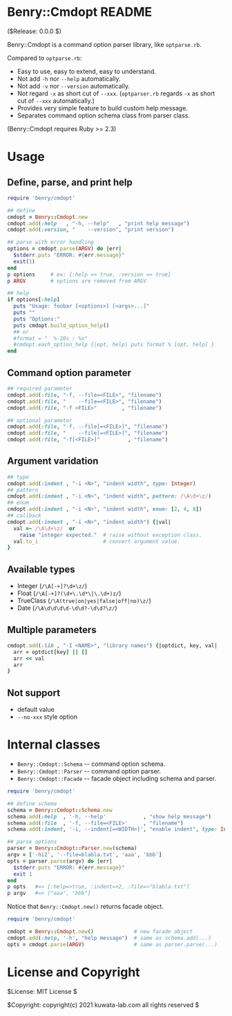 Benry::Cmdopt README
====================

($Release: 0.0.0 $)

Benry::Cmdopt is a command option parser library, like `optparse.rb`.

Compared to `optparse.rb`:

* Easy to use, easy to extend, easy to understand.
* Not add `-h` nor `--help` automatically.
* Not add `-v` nor `--version` automatically.
* Not regard `-x` as short cut of `--xxx`.
  (`optparser.rb` regards `-x` as short cut of `--xxx` automatically.)
* Provides very simple feature to build custom help message.
* Separates command option schema class from parser class.

(Benry::Cmdopt requires Ruby >= 2.3)


Usage
=====


Define, parse, and print help
-----------------------------

```ruby
require 'benry/cmdopt'

## define
cmdopt = Benry::Cmdopt.new
cmdopt.add(:help   , "-h, --help"   , "print help message")
cmdopt.add(:version, "    --version", "print version")

## parse with error handling
options = cmdopt.parse(ARGV) do |err|
  $stderr.puts "ERROR: #{err.message}"
  exit(1)
end
p options     # ex: {:help => true, :version => true}
p ARGV        # options are removed from ARGV

## help
if options[:help]
  puts "Usage: foobar [<options>] [<args>...]"
  puts ""
  puts "Options:"
  puts cmdopt.build_option_help()
  ## or
  #format = "  %-20s : %s"
  #cmdopt.each_option_help {|opt, help| puts format % [opt, help] }
end
```


Command option parameter
------------------------

```ruby
## required parameter
cmdopt.add(:file, "-f, --file=<FILE>", "filename")
cmdopt.add(:file, "    --file=<FILE>", "filename")
cmdopt.add(:file, "-f <FILE>"        , "filename")

## optional parameter
cmdopt.add(:file, "-f, --file[=<FILE>]", "filename")
cmdopt.add(:file, "    --file[=<FILE>]", "filename")
cmdopt.add(:file, "-f[<FILE>]"         , "filename")
```


Argument varidation
-------------------

```ruby
## type
cmdopt.add(:indent , "-i <N>", "indent width", type: Integer)
## pattern
cmdopt.add(:indent , "-i <N>", "indent width", pattern: /\A\d+\z/)
## enum
cmdopt.add(:indent , "-i <N>", "indent width", enum: [2, 4, 8])
## callback
cmdopt.add(:indent , "-i <N>", "indent width") {|val|
  val =~ /\A\d+\z/  or
    raise "integer expected."  # raise without exception class.
  val.to_i                     # convert argument value.
}
```


Available types
---------------

* Integer   (`/\A[-+]?\d+\z/`)
* Float     (`/\A[-+]?(\d+\.\d*\|\.\d+)z/`)
* TrueClass (`/\A(true|on|yes|false|off|no)\z/`)
* Date      (`/\A\d\d\d\d-\d\d?-\d\d?\z/`)


Multiple parameters
-------------------

```ruby
cmdopt.add(:lib , "-I <NAME>", "library names") {|optdict, key, val|
  arr = optdict[key] || []
  arr << val
  arr
}
```


Not support
-----------

* default value
* `--no-xxx` style option


Internal classes
================

* `Benry::Cmdopt::Schema` -- command option schema.
* `Benry::Cmdopt::Parser` -- command option parser.
* `Benry::Cmdopt::Facade` -- facade object including schema and parser.

```ruby
require 'benry/cmdopt'

## define schema
schema = Benry::Cmdopt::Schema.new
schema.add(:help  , '-h, --help'            , "show help message")
schema.add(:file  , '-f, --file=<FILE>'     , "filename")
schema.add(:indent, '-i, --indent[=<WIDTH>]', "enable indent", type: Integer)

## parse options
parser = Benry::Cmdopt::Parser.new(schema)
argv = ['-hi2', '--file=blabla.txt', 'aaa', 'bbb']
opts = parser.parse(argv) do |err|
  $stderr.puts "ERROR: #{err.message}"
  exit 1
end
p opts   #=> [:help=>true, :indent=>2, :file=>"blabla.txt"]
p argv   #=> ["aaa", "bbb"]
```

Notice that `Benry::Cmdopt.new()` returns facade object.

```ruby
require 'benry/cmdopt'

cmdopt = Benry::Cmdopt.new()             # new facade object
cmdopt.add(:help, '-h', "help message")  # same as schema.add(...)
opts = cmdopt.parse(ARGV)                # same as parser.parse(...)
```


License and Copyright
=====================

$License: MIT License $

$Copyright: copyright(c) 2021 kuwata-lab.com all rights reserved $
